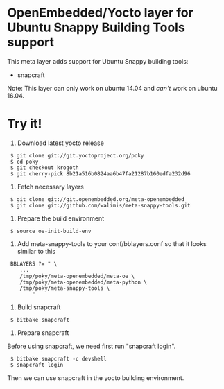 OpenEmbedded/Yocto layer for Ubuntu Snappy Building Tools support
=================================================================

This meta layer adds support for Ubuntu Snappy building tools:
 * snapcraft

Note: This layer can only work on ubuntu 14.04 and *can't* work on ubuntu 16.04.

# Try it!

1. Download latest yocto release

```
 $ git clone git://git.yoctoproject.org/poky
 $ cd poky
 $ git checkout krogoth
 $ git cherry-pick 8b21a516b0824aa6b47fa21287b160edfa232d96
```

1. Fetch necessary layers

```
 $ git clone git://git.openembedded.org/meta-openembedded
 $ git clone git://github.com/walimis/meta-snappy-tools.git
```

1. Prepare the build environment

```
 $ source oe-init-build-env
```

1. Add meta-snappy-tools to your conf/bblayers.conf so that it looks similar to this

```
 BBLAYERS ?= " \
    ...
    /tmp/poky/meta-openembedded/meta-oe \
    /tmp/poky/meta-openembedded/meta-python \
    /tmp/poky/meta-snappy-tools \
        "
```

1. Build snapcraft

```
 $ bitbake snapcraft
```

1. Prepare snapcraft

Before using snapcraft, we need first run "snapcraft login".

```
 $ bitbake snapcraft -c devshell
 $ snapcraft login
```

Then we can use snapcraft in the yocto building environment.
